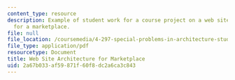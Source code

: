 ```yaml
---
content_type: resource
description: Example of student work for a course project on a web site architecture
  for a marketplace.
file: null
file_location: /coursemedia/4-297-special-problems-in-architecture-studies-fall-2000/2a67b033af59871f60f8dc2a6ca3c843_LinBu.pdf
file_type: application/pdf
resourcetype: Document
title: Web Site Architecture for Marketplace
uid: 2a67b033-af59-871f-60f8-dc2a6ca3c843
---
```

